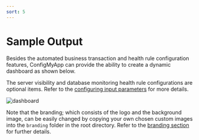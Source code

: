 ```yaml
---
sort: 5
---
```


# Sample Output

Besides the automated business transaction and health rule configuration features, ConfigMyApp can provide the ability to create a dynamic dashboard as shown below. 

The server visibility and database monitoring health rule configurations are optional items. Refer to the <a href="https://appdynamics.github.io/ConfigMyApp/configurations/3-configuration.html"> configuring input parameters</a> for more details.

![dashboard](https://user-images.githubusercontent.com/2548160/87234207-bec8e800-c3c6-11ea-9858-c857fb0b7470.png)

Note that the branding; which consists of the logo and the background image, can be easily changed by copying your own chosen custom images into the `branding` folder in the root directory. Refer to the <a href="https://appdynamics.github.io/ConfigMyApp/usecases/3-branding.html"> branding section</a> for further details.
